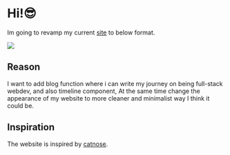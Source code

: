 # Hi!😎

Im going to revamp my current [site](https://cyrelle.dev)
to below format.

<img src="https://i.ibb.co/9wPJfQH/Screen-Shot-2022-06-12-at-23-13-43.png" ></img>

## Reason

I want to add blog function where i can write my journey on being full-stack webdev, and also timeline component, At the same time change the appearance of my website to more cleaner and minimalist way I think it could be.

## Inspiration

The website is inspired by [catnose](https://catnose.me).
